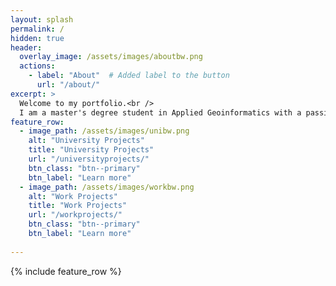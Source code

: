 ```yaml
---
layout: splash
permalink: /
hidden: true
header:
  overlay_image: /assets/images/aboutbw.png
  actions:
    - label: "About"  # Added label to the button
      url: "/about/"
excerpt: >
  Welcome to my portfolio.<br />
  I am a master's degree student in Applied Geoinformatics with a passion for city planning and mobility.
feature_row:
  - image_path: /assets/images/unibw.png
    alt: "University Projects"
    title: "University Projects"
    url: "/universityprojects/"
    btn_class: "btn--primary"
    btn_label: "Learn more"
  - image_path: /assets/images/workbw.png
    alt: "Work Projects"
    title: "Work Projects"
    url: "/workprojects/"
    btn_class: "btn--primary"
    btn_label: "Learn more"
       
---
```


{% include feature_row %}
